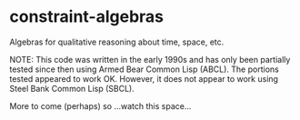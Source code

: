 # constraint-algebras
Algebras for qualitative reasoning about time, space, etc.

NOTE: This code was written in the early 1990s and has only been partially tested since then using Armed Bear Common Lisp (ABCL).  The portions tested appeared to work OK.  However, it does not appear to work using Steel Bank Common Lisp (SBCL).

More to come (perhaps) so ...watch this space...
